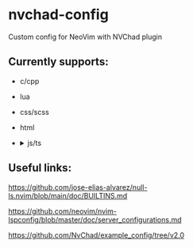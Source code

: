 # nvchad-config

Custom config for NeoVim with NVChad plugin

## Currently supports:

- c/cpp
- lua
- css/scss
- html
- <details>
    <summary>js/ts</summary>
    JavaScript and TypeScript linting requires eslint config
    
    To create one run: <code>npm init @eslint/config</code>
  </details>

## Useful links:

https://github.com/jose-elias-alvarez/null-ls.nvim/blob/main/doc/BUILTINS.md

https://github.com/neovim/nvim-lspconfig/blob/master/doc/server_configurations.md

https://github.com/NvChad/example_config/tree/v2.0
